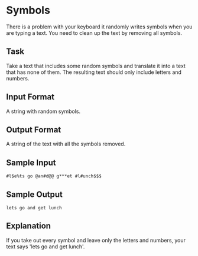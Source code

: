 # Symbols

There is a problem with your keyboard it randomly writes symbols when you are typing a text. You need to clean up the text by removing all symbols.

## Task

Take a text that includes some random symbols and translate it into a text that has none of them. The resulting text should only include letters and numbers.

## Input Format

A string with random symbols.

## Output Format

A string of the text with all the symbols removed.

## Sample Input

```=
#l$e%ts go @an#d@@ g***et #l#unch$$$
```

## Sample Output

```=
lets go and get lunch
```

## Explanation

If you take out every symbol and leave only the letters and numbers, your text says 'lets go and get lunch'.
